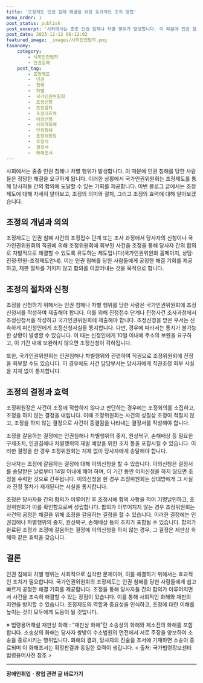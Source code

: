 ```yaml
---
title: '조정제도 인권 침해 해결을 위한 효과적인 조치 방법'
menu_order: 1
post_status: publish
post_excerpt: '사회에서는 종종 인권 침해나 차별 행위가 발생합니다. 이 때문에 인권 침해를 당한 사람들은 정당한 해결을 요구하게 됩니다. 이러한 상황에서 국가인권위원회는 조정제도를 통해 당사자들 간의 합의에 도달할 수 있는 기회를 제공합니다. 이번 블로그 글에서는 조정제도에 대해 자세히 알아보고, 조정의 의미와 절차, 그리고 조정의 효력에 대해 알아보겠습니다.'
post_date: 2023-12-12 08:12:02
featured_image: _images/사회안전범죄.png
taxonomy:
    category:
        - 사회안전범죄
        - 인권침해
    post_tag:
        - 조정제도
        -  인권
        -  침해
        -  차별
        -  국가인권위원회
        -  조정신청
        -  조정절차
        -  조정의효력
        -  이의신청
        -  사회적화해
        -  인권침해
        -  조정위원장
        -  조정서
        -  결정서
        -  화해조서
---
```



사회에서는 종종 인권 침해나 차별 행위가 발생합니다. 이 때문에 인권 침해를 당한 사람들은 정당한 해결을 요구하게 됩니다. 이러한 상황에서 국가인권위원회는 조정제도를 통해 당사자들 간의 합의에 도달할 수 있는 기회를 제공합니다. 이번 블로그 글에서는 조정제도에 대해 자세히 알아보고, 조정의 의미와 절차, 그리고 조정의 효력에 대해 알아보겠습니다.

## 조정의 개념과 의의

조정제도는 인권 침해 사건의 조정접수 단계 또는 조사 과정에서 당사자의 신청이나 국가인권위원회의 직권에 의해 조정위원회에 회부된 사건을 조정을 통해 당사자 간의 합의로 자발적으로 해결할 수 있도록 유도하는 제도입니다(국가인권위원회 홈페이지, 상담·진정·민원-조정제도안내). 이는 인권 침해를 당한 사람들에게 공정한 해결 기회를 제공하고, 재판 절차를 거치지 않고 합의를 이끌어내는 것을 목적으로 합니다.

## 조정의 절차와 신청

조정을 신청하기 위해서는 인권 침해나 차별 행위를 당한 사람은 국가인권위원회에 조정신청서를 작성하여 제출해야 합니다. 이를 위해 진정접수 단계나 진정사건 조사과정에서 조정신청서를 작성하고 국가인권위원회에 제출해야 합니다. 조정신청을 받은 부서는 신속하게 피신청인에게 조정신청사실을 통지합니다. 다만, 경우에 따라서는 통지가 불가능한 상황이 발생할 수 있습니다. 이 때는 신청인에게 10일 이내에 주소의 보완을 요구하고, 이 기간 내에 보완하지 않으면 조정신청이 각하됩니다.

또한, 국가인권위원회는 인권침해나 차별행위와 관련하여 직권으로 조정위원회에 진정을 회부할 수도 있습니다. 이 경우에도 사건 담당부서는 당사자에게 직권조정 회부 사실을 지체 없이 통지합니다.

## 조정의 결정과 효력

조정위원장은 사건이 조정에 적합하지 않다고 판단하는 경우에는 조정회의를 소집하고, 조정을 하지 않는 결정을 내립니다. 이때 조정위원회는 사건의 성질상 조정이 적절치 않고, 조정을 하지 않는 결정으로 사건이 종결됨을 나타내는 결정서를 작성해야 합니다. 

조정을 갈음하는 결정에는 인권침해나 차별행위의 중지, 원상복구, 손해배상 등 필요한 구제조치, 인권침해나 차별행위의 재발 예방을 위한 조치 등을 포함시킬 수 있습니다. 이러한 결정을 한 경우 조정위원회는 지체 없이 당사자에게 송달해야 합니다.

당사자는 조정에 갈음하는 결정에 대해 이의신청을 할 수 있습니다. 이의신청은 결정서를 송달받은 날로부터 14일 이내에 해야 하며, 이 기간 동안 이의신청을 하지 않으면 조정을 수락한 것으로 간주됩니다. 이의신청을 한 경우 조정위원회는 상대방에게 그 사실과 진정 절차가 재개된다는 사실을 통지합니다.

조정은 당사자들 간의 합의가 이루어진 후 조정서에 합의 사항을 적어 기명날인하고, 조정위원회가 이를 확인함으로써 성립합니다. 합의가 이루어지지 않는 경우 조정위원회는 사건의 공정한 해결을 위해 조정을 갈음하는 결정을 할 수 있습니다. 이러한 결정에는 인권침해나 차별행위의 중지, 원상복구, 손해배상 등의 조치가 포함될 수 있습니다. 합의가 완료된 조정과 조정에 갈음하는 결정에 이의신청을 하지 않는 경우, 그 결정은 재판상 화해와 같은 효력을 갖습니다.

## 결론

인권 침해와 차별 행위는 사회적으로 심각한 문제이며, 이를 해결하기 위해서는 효과적인 조치가 필요합니다. 국가인권위원회의 조정제도는 인권 침해를 당한 사람들에게 쉽고 빠르게 공정한 해결 기회를 제공합니다. 조정을 통해 당사자들 간의 합의가 이루어지면서 사건을 조속히 해결할 수 있는 장점이 있습니다. 이를 통해 사회적인 화해와 재판의 지연을 방지할 수 있습니다. 조정제도의 역할과 중요성을 인식하고, 조정에 대한 이해를 높이는 것이 모두에게 도움이 될 것입니다.

※ 법령용어해설
 재판상 화해 : “재판상 화해”란 소송상의 화해와 제소전의 화해를 포함합니다. 소송상의 화해는 당사자 쌍방이 수소법원의 면전에서 서로 주장을 양보하여 소송을 종료시키는 행위입니다.
화해의 결과, 당사자의 진술을 조서에 기재하면 소송이 종료되며 이 화해조서는 확정판결과 동일한 효력이 생깁니다.
< 출처: 국가법령정보센터 법령용어사전 참조 >
<!-- wp:separator -->
<hr class="wp-block-separator has-alpha-channel-opacity"/>
<!-- /wp:separator -->

<!-- wp:group {"backgroundColor":"base","layout":{"type":"constrained"}} -->
<div class="wp-block-group has-base-background-color has-background"><!-- wp:paragraph {"align":"center","fontSize":"medium"} -->
<p class="has-text-align-center has-large-font-size"><strong>장애인취업ㆍ창업 관련 글 바로가기</strong></p>
<!-- /wp:paragraph -->


<!-- wp:latest-posts
{"categories":[{"id":12749,"count":19,"description":"","link":"https://uknowlaw.com/category/%ec%9e%a5%ec%95%a0%ec%9d%b8%ec%b7%a8%ec%97%85%e3%86%8d%ec%b0%bd%ec%97%85/","name":"장애인취업ㆍ창업","slug":"장애인취업ㆍ창업","taxonomy":"category","parent":0,"meta":[],"_links":{"self":[{"href":"https://uknowlaw.com/wp-json/wp/v2/categories/12749"}],"collection":[{"href":"https://uknowlaw.com/wp-json/wp/v2/categories"}],"about":[{"href":"https://uknowlaw.com/wp-json/wp/v2/taxonomies/category"}],"wp:post_type":[{"href":"https://uknowlaw.com/wp-json/wp/v2/posts?categories=12749"}],"curies":[{"name":"wp","href":"https://api.w.org/{rel}","templated":true}]}}],"postsToShow":100,"excerptLength":28,"postLayout":"grid","columns":2,"featuredImageAlign":"left","featuredImageSizeSlug":"large","fontSize":"small"} /--></div>
<!-- /wp:group -->